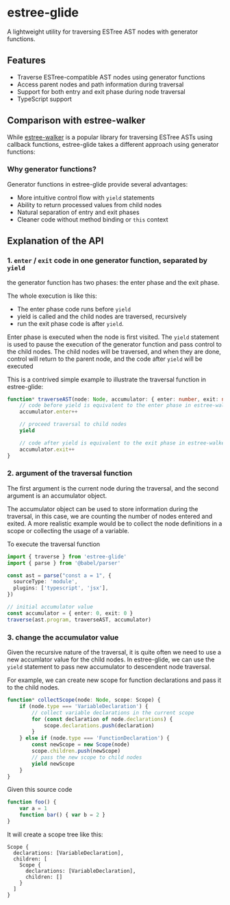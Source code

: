 # estree-glide

A lightweight utility for traversing ESTree AST nodes with generator functions.

## Features

- Traverse ESTree-compatible AST nodes using generator functions
- Access parent nodes and path information during traversal
- Support for both entry and exit phase during node traversal
- TypeScript support

## Comparison with estree-walker

While [estree-walker](https://github.com/Rich-Harris/estree-walker) is a popular library for traversing ESTree ASTs using callback functions, estree-glide takes a different approach using generator functions:

### Why generator functions?

Generator functions in estree-glide provide several advantages:

- More intuitive control flow with `yield` statements
- Ability to return processed values from child nodes
- Natural separation of entry and exit phases
- Cleaner code without method binding or `this` context


## Explanation of the API

### 1. `enter` / `exit` code in one generator function, separated by `yield`

the generator function has two phases: the enter phase and the exit phase.

The whole execution is like this:
* The enter phase code runs before `yield`
* yield is called and the child nodes are traversed, recursively
* run the exit phase code is after `yield`.

Enter phase is executed when the node is first visited. The `yield` statement is used to pause the execution of the generator function and pass control to the child nodes. The child nodes will be traversed, and when they are done, control will return to the parent node, and the code after `yield` will be executed

This is a contrived simple example to illustrate the traversal function in estree-glide:

```ts
function* traverseAST(node: Node, accumulator: { enter: number, exit: number }) {
    // code before yield is equivalent to the enter phase in estree-walker
    accumulator.enter++

    // proceed traversal to child nodes
    yield

    // code after yield is equivalent to the exit phase in estree-walker
    accumulator.exit++
}
```

### 2. argument of the traversal function

The first argument is the current node during the traversal, and the second argument is an accumulator object.

The accumulator object can be used to store information during the traversal, in this case, we are counting the number of nodes entered and exited. A more realistic example would be to collect the node definitions in a scope or collecting the usage of a variable.

To execute the traversal function

```ts
import { traverse } from 'estree-glide'
import { parse } from '@babel/parser'

const ast = parse("const a = 1", {
  sourceType: 'module',
  plugins: ['typescript', 'jsx'],
})

// initial accumulator value
const accumulator = { enter: 0, exit: 0 }
traverse(ast.program, traverseAST, accumulator)
```

### 3. change the accumulator value

Given the recursive nature of the traversal, it is quite often we need to use a new accumlator value for the child nodes. In estree-glide, we can use the `yield` statement to pass new accumulator to descendent node traversal.

For example, we can create new scope for function declarations and pass it to the child nodes.

```ts
function* collectScope(node: Node, scope: Scope) {
    if (node.type === 'VariableDeclaration') {
        // collect variable declarations in the current scope
        for (const declaration of node.declarations) {
            scope.declarations.push(declaration)
        }
    } else if (node.type === 'FunctionDeclaration') {
        const newScope = new Scope(node)
        scope.children.push(newScope)
        // pass the new scope to child nodes
        yield newScope
    }
}
```

Given this source code

```js
function foo() {
    var a = 1
    function bar() { var b = 2 }
}
```

It will create a scope tree like this:

```
Scope {
  declarations: [VariableDeclaration],
  children: [
    Scope {
      declarations: [VariableDeclaration],
      children: []
    }
  ]
}
```

